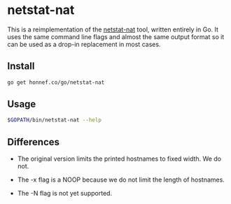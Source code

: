 # netstat-nat

This is a reimplementation of the
[netstat-nat](http://tweegy.nl/projects/netstat-nat/) tool, written
entirely in Go. It uses the same command line flags and almost the
same output format so it can be used as a drop-in replacement in most
cases.

## Install

```sh
go get honnef.co/go/netstat-nat
```

## Usage

```sh
$GOPATH/bin/netstat-nat --help
```

## Differences

- The original version limits the printed hostnames to fixed width. We
  do not.

- The -x flag is a NOOP because we do not limit the length of
  hostnames.

- The -N flag is not yet supported.
